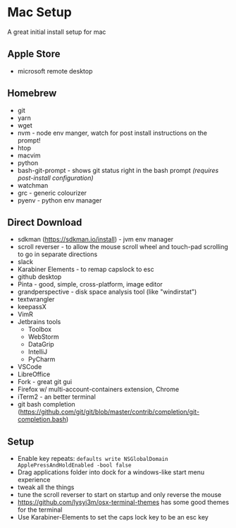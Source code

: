 # Mac Setup
A great initial install setup for mac

## Apple Store
* microsoft remote desktop

## Homebrew
* git
* yarn
* wget 
* nvm - node env manger, watch for post install instructions on the prompt!
* htop
* macvim
* python
* bash-git-prompt - shows git status right in the bash prompt *(requires post-install configuration)*
* watchman
* grc - generic colourizer
* pyenv - python env manager

## Direct Download
* sdkman (https://sdkman.io/install) - jvm env manager
* scroll reverser - to allow the mouse scroll wheel and touch-pad scrolling to go in separate directions
* slack
* Karabiner Elements - to remap capslock to esc
* github desktop
* Pinta - good, simple, cross-platform, image editor
* grandperspective - disk space analysis tool (like "windirstat")
* textwrangler
* keepassX
* VimR
* Jetbrains tools
  * Toolbox
  * WebStorm
  * DataGrip
  * IntelliJ
  * PyCharm
* VSCode
* LibreOffice
* Fork - great git gui
* Firefox w/ multi-account-containers extension, Chrome
* iTerm2 - an better terminal 
* git bash completion (https://github.com/git/git/blob/master/contrib/completion/git-completion.bash)

## Setup
* Enable key repeats: `defaults write NSGlobalDomain ApplePressAndHoldEnabled -bool false`
* Drag applications folder into dock for a windows-like start menu experience
* tweak all the things
* tune the scroll reverser to start on startup and only reverse the mouse
* https://github.com/lysyi3m/osx-terminal-themes has some good themes for the terminal
* Use Karabiner-Elements to set the caps lock key to be an esc key

